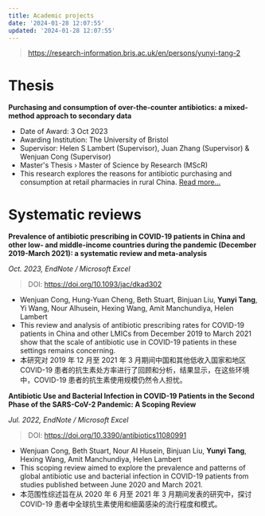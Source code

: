 ```yaml
---
title: Academic projects
date: '2024-01-28 12:07:55'
updated: '2024-01-28 12:07:55'
---
```


> https://research-information.bris.ac.uk/en/persons/yunyi-tang-2

# Thesis

**Purchasing and consumption of over-the-counter antibiotics: a mixed-method approach to secondary data**

* Date of Award: 3 Oct 2023
* Awarding Institution: The University of Bristol
* Supervisor: Helen S Lambert (Supervisor), Juan Zhang (Supervisor) & Wenjuan Cong (Supervisor)
* Master's Thesis › Master of Science by Research (MScR)
* This research explores the reasons for antibiotic purchasing and consumption at retail pharmacies in rural China. [Read more...](https://research-information.bris.ac.uk/en/studentTheses/purchasing-and-consumption-of-over-the-counter-antibiotics)

# Systematic reviews

**Prevalence of antibiotic prescribing in COVID-19 patients in China and other low- and middle-income countries during the pandemic (December 2019-March 2021): a systematic review and meta-analysis**

*Oct. 2023, EndNote / Microsoft Excel*

> DOI: https://doi.org/10.1093/jac/dkad302

* Wenjuan Cong, Hung-Yuan Cheng, Beth Stuart, Binjuan Liu, **Yunyi Tang**, Yi Wang, Nour AIhusein, Hexing Wang, Amit Manchundiya, Helen Lambert
* This review and analysis of antibiotic prescribing rates for COVID-19 patients in China and other LMICs from December 2019 to March 2021 show that the scale of antibiotic use in COVID-19 patients in these settings remains concerning. 
* 本研究对 2019 年 12 月至 2021 年 3 月期间中国和其他低收入国家和地区 COVID-19 患者的抗生素处方率进行了回顾和分析，结果显示，在这些环境中，COVID-19 患者的抗生素使用规模仍然令人担忧。

**Antibiotic Use and Bacterial Infection in COVID-19 Patients in the Second Phase of the SARS-CoV-2 Pandemic: A Scoping Review**

*Jul. 2022, EndNote / Microsoft Excel*

> DOI: https://doi.org/10.3390/antibiotics11080991

* Wenjuan Cong, Beth Stuart, Nour AI Husein, Binjuan Liu, **Yunyi Tang**, Hexing Wang, Amit Manchundiya, Helen Lambert
* This scoping review aimed to explore the prevalence and patterns of global antibiotic use and bacterial infection in COVID-19 patients from studies published between June 2020 and March 2021. 
* 本范围性综述旨在从 2020 年 6 月至 2021 年 3 月期间发表的研究中，探讨 COVID-19 患者中全球抗生素使用和细菌感染的流行程度和模式。
